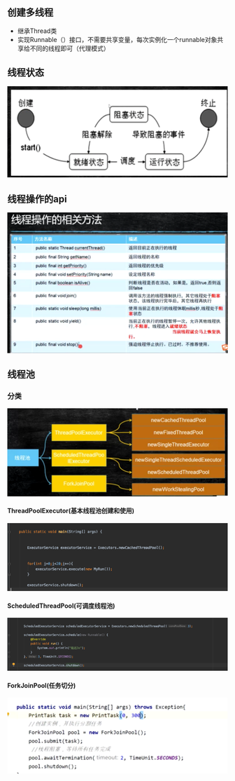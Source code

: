## 创建多线程
- 继承Thread类
- 实现Runnable（）接口，不需要共享变量，每次实例化一个runnable对象共享给不同的线程即可（代理模式）

## 线程状态

![title](https://raw.githubusercontent.com/zhouyubiu/gitnotes_images/master/gitnote/2020/04/07/1586194280978-1586194280981.png)


## 线程操作的api

![title](https://raw.githubusercontent.com/zhouyubiu/gitnotes_images/master/gitnote/2020/04/07/1586194618022-1586194618030.png)


## 线程池

### 分类
![title](https://raw.githubusercontent.com/zhouyubiu/gitnotes_images/master/gitnote/2020/06/01/1591009977980-1591009978015.png)

#### ThreadPoolExecutor(基本线程池创建和使用)
![title](https://raw.githubusercontent.com/zhouyubiu/gitnotes_images/master/gitnote/2020/06/02/1591028289781-1591028289783.png)

#### ScheduledThreadPool(可调度线程池)
![title](https://raw.githubusercontent.com/zhouyubiu/gitnotes_images/master/gitnote/2020/06/02/1591029262688-1591029262691.png)


#### ForkJoinPool(任务切分)

![title](https://raw.githubusercontent.com/zhouyubiu/gitnotes_images/master/gitnote/2020/06/02/1591030118067-1591030118069.png)

	